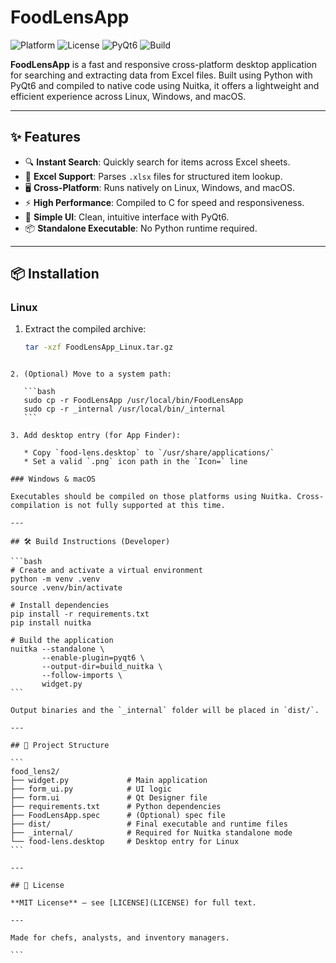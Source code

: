 

# FoodLensApp

![Platform](https://img.shields.io/badge/platform-Linux%20%7C%20Windows%20%7C%20macOS-blue)
![License](https://img.shields.io/badge/license-MIT-green)
![PyQt6](https://img.shields.io/badge/GUI-PyQt6-ff69b4)
![Build](https://img.shields.io/badge/build-Nuitka%20%7C%20C-nativebrightgreen)


**FoodLensApp** is a fast and responsive cross-platform desktop application for searching and extracting data from Excel files. Built using Python with PyQt6 and compiled to native code using Nuitka, it offers a lightweight and efficient experience across Linux, Windows, and macOS.

---

## ✨ Features

- 🔍 **Instant Search**: Quickly search for items across Excel sheets.
- 📄 **Excel Support**: Parses `.xlsx` files for structured item lookup.
- 🖥️ **Cross-Platform**: Runs natively on Linux, Windows, and macOS.
- ⚡ **High Performance**: Compiled to C for speed and responsiveness.
- 🎨 **Simple UI**: Clean, intuitive interface with PyQt6.
- 📦 **Standalone Executable**: No Python runtime required.

---

## 📦 Installation

### Linux

1. Extract the compiled archive:
   ```bash
   tar -xzf FoodLensApp_Linux.tar.gz
````

2. (Optional) Move to a system path:

   ```bash
   sudo cp -r FoodLensApp /usr/local/bin/FoodLensApp
   sudo cp -r _internal /usr/local/bin/_internal
   ```

3. Add desktop entry (for App Finder):

   * Copy `food-lens.desktop` to `/usr/share/applications/`
   * Set a valid `.png` icon path in the `Icon=` line

### Windows & macOS

Executables should be compiled on those platforms using Nuitka. Cross-compilation is not fully supported at this time.

---

## 🛠️ Build Instructions (Developer)

```bash
# Create and activate a virtual environment
python -m venv .venv
source .venv/bin/activate

# Install dependencies
pip install -r requirements.txt
pip install nuitka

# Build the application
nuitka --standalone \
       --enable-plugin=pyqt6 \
       --output-dir=build_nuitka \
       --follow-imports \
       widget.py
```

Output binaries and the `_internal` folder will be placed in `dist/`.

---

## 📁 Project Structure

```
food_lens2/
├── widget.py             # Main application
├── form_ui.py            # UI logic
├── form.ui               # Qt Designer file
├── requirements.txt      # Python dependencies
├── FoodLensApp.spec      # (Optional) spec file
├── dist/                 # Final executable and runtime files
├── _internal/            # Required for Nuitka standalone mode
└── food-lens.desktop     # Desktop entry for Linux
```

---

## 📜 License

**MIT License** – see [LICENSE](LICENSE) for full text.

---

Made for chefs, analysts, and inventory managers.

```



